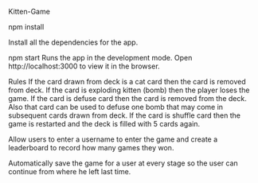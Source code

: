 Kitten-Game

npm install

Install all the dependencies for the app.

npm start
Runs the app in the development mode.
Open http://localhost:3000 to view it in the browser.

Rules
If the card drawn from deck is a cat card then the card is removed from deck.
If the card is exploding kitten (bomb) then the player loses the game.
If the card is defuse card then the card is removed from the deck. Also that card can be used to defuse one bomb that may come in subsequent cards drawn from deck.
If the card is shuffle card then the game is restarted and the deck is filled with 5 cards again.

Allow users to enter a username to enter the game and create a leaderboard to record how many games they won.

Automatically save the game for a user at every stage so the user can continue from where he left last time.
